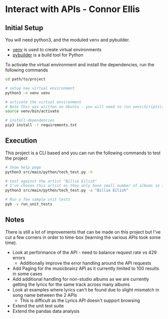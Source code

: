 # Interact with APIs - Connor Ellis
## Initial Setup


You will need python3, and the moduled venv and pybuilder.
* [venv](https://docs.python.org/3/library/venv.html) is used to create virtual environments
* [pybuilder](https://pybuilder.github.io/) is a build tool for Python

To activate the virtual environment and install the dependencies, run the following commands 
```bash
cd path/to/project

# setup new virtual environment 
python3 -m venv venv

# activate the virtual environment
# Note this was written on Ubuntu - you will need to run venv\Scripts\activate.bat if on Windows
source venv/bin/activate

# install dependencies
pip3 install -r requirements.txt
```

## Execution
This project is a CLI based and you can run the following commands to test the project
```bash
# Show help page
python3 src/main/python/tech_test.py -h

# test against the artist "Billie Eilish"
# I've chosen this artist as they only have small number of albums so it doesn't take too long
python3 src/main/python/tech_test.py -a "Billie Eilish"

# Run a few sample unit tests
pyb -v run_unit_tests
```

## Notes

There is still a lot of improvements that can be made on this project but I've cut a few corners in order to time-box (learning the various APIs took some time).


* Look at performance of the API - need to balance request rate vs 429 errors
    * Additionally improve the error handling around the API requests
* Add Paging for the musicbrainz API as it currently limited to 100 results in some cases 
* Add additional handling for non-studio albums as we are currently getting the lyrics for the same track across many albums
* Look at examples where lyrics can't be found due to slight mismatch in song name between the 2 APIs
    * This is difficult as the Lyrics API doesn't support browsing 
* Extend the unit test suite
* Extend the pandas data analysis



